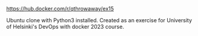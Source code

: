 https://hub.docker.com/r/qthrowaway/ex15

Ubuntu clone with Python3 installed. Created as an exercise for University of Helsinki's DevOps with docker 2023 course.
